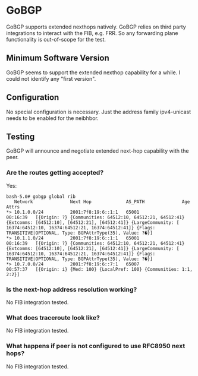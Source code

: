 # GoBGP

GoBGP supports extended nexthops natively. GoBGP relies on third party integrations to interact with the FIB, e.g. FRR. So any forwarding plane functionality is out-of-scope for the test.

## Minimum Software Version

GoBGP seems to support the extended nexthop capability for a while. I could not identify any "first version".

## Configuration

No special configuration is necessary. Just the address family ipv4-unicast needs to be enabled for the neibhbor.

## Testing

GoBGP will announce and negotiate extended next-hop capability with the peer.

### Are the routes getting accepted?

Yes:

```
bash-5.0# gobgp global rib
   Network              Next Hop             AS_PATH              Age        Attrs
*> 10.1.0.0/24          2001:7f8:19:6::1:1   65001                00:16:39   [{Origin: ?} {Communities: 64512:10, 64512:21, 64512:41} {Extcomms: [64512:10], [64512:21], [64512:41]} {LargeCommunity: [ 16374:64512:10, 16374:64512:21, 16374:64512:41]} {Flags: TRANSITIVE|OPTIONAL, Type: BGPAttrType(35), Value: ?�}]
*> 10.1.1.0/24          2001:7f8:19:6::1:1   65001                00:16:39   [{Origin: ?} {Communities: 64512:10, 64512:21, 64512:41} {Extcomms: [64512:10], [64512:21], [64512:41]} {LargeCommunity: [ 16374:64512:10, 16374:64512:21, 16374:64512:41]} {Flags: TRANSITIVE|OPTIONAL, Type: BGPAttrType(35), Value: ?�}]
*> 10.7.0.0/24          2001:7f8:19:6::7:1   65007                00:57:37   [{Origin: i} {Med: 100} {LocalPref: 100} {Communities: 1:1, 2:2}]
```

### Is the next-hop address resolution working?

No FIB integration tested.

### What does traceroute look like?

No FIB integration tested.

### What happens if peer is not configured to use RFC8950 next hops?

No FIB integration tested.
